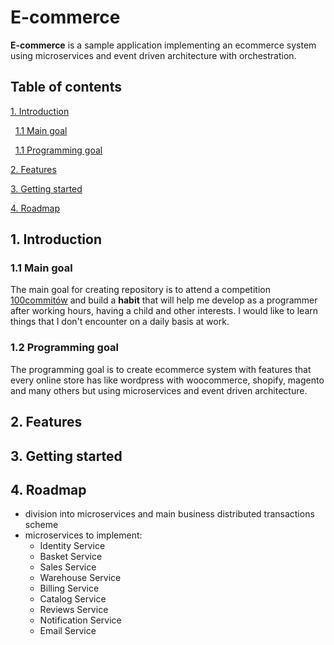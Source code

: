 # E-commerce
**E-commerce** is a sample application implementing an ecommerce system using microservices and event driven architecture with orchestration.

## Table of contents

[1. Introduction](#1-introduction)

&nbsp;&nbsp;[1.1 Main goal](#11-main-goal)

&nbsp;&nbsp;[1.1 Programming goal](#12-programming-goal)

[2. Features](#2-features)

[3. Getting started](#3-getting-started)

[4. Roadmap](#4-roadmap)

## 1. Introduction

### 1.1 Main goal
The main goal for creating repository is to attend a competition [100commitów](https://100commitow.pl/) and build a **habit** that will help me develop as a programmer after working hours, having a child and other interests. I would like to learn things that I don't encounter on a daily basis at work.

### 1.2 Programming goal
The programming goal is to create ecommerce system with features that every online store has like wordpress with woocommerce, shopify, magento and many others but using microservices and event driven architecture.

## 2. Features

## 3. Getting started

## 4. Roadmap
- division into microservices and main business distributed transactions scheme
- microservices to implement:
  - Identity Service
  - Basket Service
  - Sales Service
  - Warehouse Service
  - Billing Service
  - Catalog Service
  - Reviews Service
  - Notification Service
  - Email Service